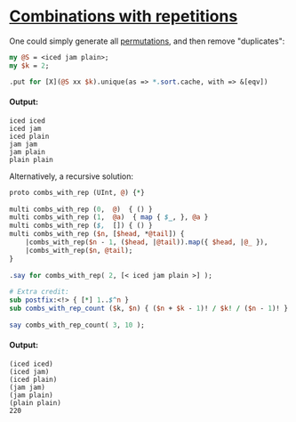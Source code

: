 [1]: https://rosettacode.org/wiki/Combinations_with_repetitions

# [Combinations with repetitions][1]





One could simply generate all [permutations](https://rosettacode.org/wiki/Permutations_with_repetitions#Raku), and then remove "duplicates":

```perl
my @S = <iced jam plain>;
my $k = 2;

.put for [X](@S xx $k).unique(as => *.sort.cache, with => &[eqv])
```

#### Output:
```
iced iced
iced jam
iced plain
jam jam
jam plain
plain plain
```


Alternatively, a recursive solution:

```perl
proto combs_with_rep (UInt, @) {*}
 
multi combs_with_rep (0,  @)  { () }
multi combs_with_rep (1,  @a)  { map { $_, }, @a }
multi combs_with_rep ($,  []) { () }
multi combs_with_rep ($n, [$head, *@tail]) {
    |combs_with_rep($n - 1, ($head, |@tail)).map({ $head, |@_ }),
    |combs_with_rep($n, @tail);
}
 
.say for combs_with_rep( 2, [< iced jam plain >] );
 
# Extra credit:
sub postfix:<!> { [*] 1..$^n }
sub combs_with_rep_count ($k, $n) { ($n + $k - 1)! / $k! / ($n - 1)! }
 
say combs_with_rep_count( 3, 10 );
```

#### Output:
```
(iced iced)
(iced jam)
(iced plain)
(jam jam)
(jam plain)
(plain plain)
220
```
